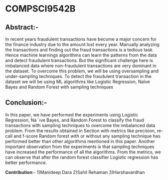 # COMPSCI9542B

## Abstract:-
In recent years fraudulent transactions have become a major concern for the finance industry due to the amount lost every year. Manually analyzing the transactions and finding out the fraud transactions is a tedious task. Hence machine learnings algorithms can learn the patterns from the data and detect fraudulent transactions. But the significant challenge here is imbalanced data where non-fraudulent transactions are very dominant in the dataset. To overcome this problem, we will be using oversampling and under-sampling techniques. To detect the fraudulent transaction in the dataset we will be using ML algorithms like Logistic Regression, Naïve Bayes and Random Forest with sampling techniques

## Conclusion:-
In this paper, we have performed the experiments using
Logistic Regression, Na¨ıve Bayes, and Random Forest to
classify the fraud transactions with sampling techniques to
overcome the imbalanced data problem. From the results
obtained in Section with metrics like precision, re-call and
f-score Random forest with or without any sampling technique
has performed better than other algorithms mentioned in this paper. Another important observation from the experiments
is that sampling techniques have increased the performance
of all the algorithms. From the metrics, we can observe that
after the random forest classifier Logistic regression has better
performance.

**Contribution**:-
1)Manideep Dara
2)Sahil Rehaman
3)Harshavardhan
